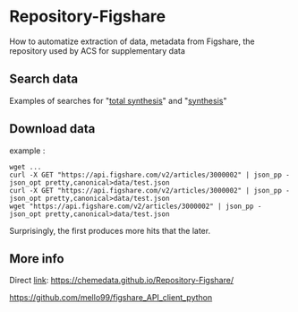 # Repository-Figshare
How to automatize extraction of data, metadata from Figshare, the repository used by ACS for supplementary data

## Search data

Examples of searches for "[total synthesis](https://figshare.com/search?q=%3Atitle%3A%20total%20synthesis%20AND%20%3Asearch_term%3Asi_002.zip&sortBy=relevance&sortType=desc&pubPublishDate=last_year&contentTypes=collection,item&itemTypes=3
)" and "[synthesis](https://figshare.com/search?q=%3Atitle%3Asynthesis%20AND%20%3Asearch_term%3Asi_002.zip&sortBy=relevance&sortType=desc&pubPublishDate=last_year&contentTypes=collection,item&itemTypes=3)"

## Download data

example :

```
wget ...
curl -X GET "https://api.figshare.com/v2/articles/3000002" | json_pp -json_opt pretty,canonical>data/test.json
curl -X GET "https://api.figshare.com/v2/articles/3000002" | json_pp -json_opt pretty,canonical>data/test.json
wget "https://api.figshare.com/v2/articles/3000002" | json_pp -json_opt pretty,canonical>data/test.json

```

Surprisingly, the first produces more hits that the later.

## More info

Direct [link](https://chemedata.github.io/Repository-Figshare/): https://chemedata.github.io/Repository-Figshare/


https://github.com/mello99/figshare_API_client_python

